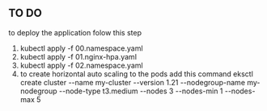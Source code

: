## TO DO 
to deploy the application folow this step
1. kubectl apply -f 00.namespace.yaml
2. kubectl apply -f 01.nginx-hpa.yaml
3. kubectl apply -f 02.namespace.yaml
4. to create horizontal auto scaling to the pods 
add this command eksctl create cluster --name my-cluster --version 1.21 --nodegroup-name my-nodegroup --node-type t3.medium --nodes 3 --nodes-min 1 --nodes-max 5
